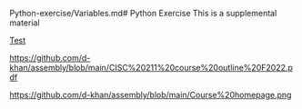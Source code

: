 Python-exercise/Variables.md# Python Exercise
This is a supplemental material

[Test](https://github.com/d-khan/Python-exercise/blob/main/Variables.md)


https://github.com/d-khan/assembly/blob/main/CISC%20211%20course%20outline%20F2022.pdf


https://github.com/d-khan/assembly/blob/main/Course%20homepage.png
